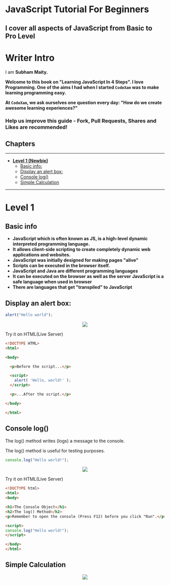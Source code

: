 # JavaScript Tutorial For Beginners
## I cover all aspects of JavaScript from Basic to Pro Level
# Writer Intro
I am **Subham Maity.**

**Welcome to this book on "Learning JavaScript In 4 Steps".
I love Programming. One of the aims I had when I started ```CodeXam``` was to make learning programming easy.**

**At ```CodeXam```, we ask ourselves one question every day: "How do we create awesome learning experiences?"**

### Help us improve this guide - Fork, Pull Requests, Shares and Likes are recommended!
## Chapters
*******
* [**Level 1 (Newbie)**](#level-1)
  * [Basic info:](#basic-info) 
  * [Display an alert box:](#display-an-alert-box)
  * [Console log()](#console-log)
  * [Simple Calculation](#simple-calculation) 

***********




# Level 1 

## Basic info

- **JavaScript which is often known as JS, is a high-level dynamic interpreted programming language.**
- **It allows client-side scripting to create completely dynamic web applications and websites.**
- **JavaScript was initially designed for making pages "alive"**
- **Scripts can be executed in the browser itself.**
- **JavaScript and Java are different programming languages**
- **It can be executed on the browser as well as the server**
  **JavaScript is a safe language when used in browser**
- **There are languages that get "transpiled" to JavaScript**




## Display an alert box:

```javascript
alert("Hello world");
```

<p align="center">
        <img src="https://github.com/Subham-Maity/javascript-tutorial-/blob/master/Image(ignore)/1.png?raw=true"/>
        </p>
Try it on HTML(Live Server)


```html
<!DOCTYPE HTML>
<html>

<body>

  <p>Before the script...</p>

  <script>
    alert( 'Hello, world!' );
  </script>

  <p>...After the script.</p>

</body>

</html>
```
## Console log()
The log() method writes (logs) a message to the console.

The log() method is useful for testing purposes.

```javascript
console.log("Hello world!");
```

<p align="center">
        <img src="https://github.com/Subham-Maity/javascript-tutorial-/blob/master/Image(ignore)/2.png?raw=true"/>
        </p>
Try it on HTML(Live Server)


```html
<!DOCTYPE html>
<html>
<body>

<h1>The Console Object</h1>
<h2>The log() Method</h2>
<p>Remember to open the console (Press F12) before you click "Run".</p>

<script>
console.log("Hello world!");
</script>

</body>
</html>

```

## Simple Calculation

<p align="center">
        <img src="https://github.com/Subham-Maity/javascript-tutorial-/blob/master/Image(ignore)/3.png?raw=true"/>
        </p>



